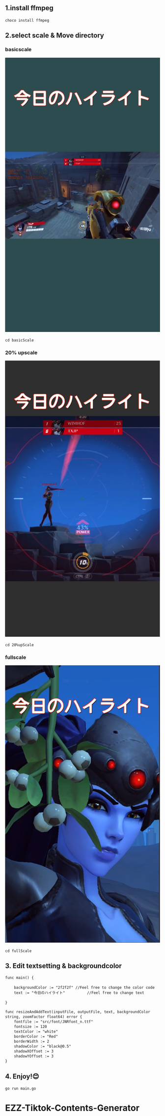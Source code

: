 ## 1.install ffmpeg

`choco install ffmpeg`

## 2.select scale & Move directory

### basicscale

![basicscale](src/basic.png)

`cd basicScale`

### 20% upscale

![20%up](src/20%.png)

`cd 20%upScale`

### fullscale

![fullscale](src/fullscale.png)

`cd fullScale`

## 3. Edit textsetting & backgroundcolor

```
func main() {

	backgroundColor := "2f2f2f" //Feel free to change the color code
	text := "今日のハイライト"          //Feel free to change text

}
```

```
func resizeAndAddText(inputFile, outputFile, text, backgroundColor string, zoomFactor float64) error {
	fontfile := "src/font/JNRfont_n.ttf"
	fontsize := 120
	textColor := "white"
	borderColor := "Red"
	borderWidth := 2
	shadowColor := "black@0.5"
	shadowXOffset := 3
	shadowYOffset := 3
}
```

## 4. Enjoy!😊

`go run main.go`

# EZZ-Tiktok-Contents-Generator
